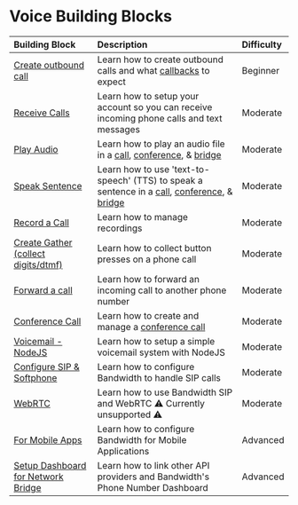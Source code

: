 # Voice Building Blocks

| Building Block                                           | Description                                                                                                                                                                                                                                                                                        | Difficulty |
|:---------------------------------------------------------|:---------------------------------------------------------------------------------------------------------------------------------------------------------------------------------------------------------------------------------------------------------------------------------------------------|:-----------|
| [Create outbound call](./outboundCall.md)                | Learn how to create outbound calls and what [callbacks](http://dev.bandwidth.com/ap-docs/apiCallbacks/voiceEvents.html) to expect                                                                                                                                                                  | Beginner   |
| [Receive Calls](./incomingCallandMessaging.md)           | Learn how to setup your account so you can receive incoming phone calls and text messages                                                                                                                                                                                                          | Moderate   |
| [Play Audio](./playAudio.md)                             | Learn how to play an audio file in a [call](http://dev.bandwidth.com/ap-docs/methods/calls/calls.html), [conference](http://dev.bandwidth.com/ap-docs/methods/conferences/conferences.html), & [bridge](http://dev.bandwidth.com/ap-docs/methods/bridges/bridges.html)                             | Moderate   |
| [Speak Sentence](./speakSentence.md)                     | Learn how to use 'text-to-speech' (TTS) to speak a sentence in a [call](http://dev.bandwidth.com/ap-docs/methods/calls/calls.html), [conference](http://dev.bandwidth.com/ap-docs/methods/conferences/conferences.html), & [bridge](http://dev.bandwidth.com/ap-docs/methods/bridges/bridges.html) | Moderate   |
| [Record a Call](./recordCall.md)                         | Learn how to manage recordings                                                                                                                                                                                                                                                                     | Moderate  |
| [Create Gather (collect digits/dtmf)](./createGather.md) | Learn how to collect button presses on a phone call                                                                                                                                                                                                                                                | Moderate   |
| [Forward a call](./forwardACall.md)                      | Learn how to forward an incoming call to another phone number                                                                                                                                                                                                                                      | Moderate   |
| [Conference Call](./conferenceCall.md)                   | Learn how to create and manage a [conference call](http://dev.bandwidth.com/ap-docs/methods/conferences/conferences.html)                                                                                                                                                                          | Moderate   |
| [Voicemail - NodeJS](./voicemail.md)                     | Learn how to setup a simple voicemail system with NodeJS                                                                                                                                                                                                                                           | Moderate   |
| [Configure SIP & Softphone](./sip.md)                    | Learn how to configure Bandwidth to handle SIP calls                                                                                                                                                                                                                                               | Moderate   |
| [WebRTC](./webrtc.md)                                    | Learn how to use Bandwidth SIP and WebRTC ⚠️ Currently unsupported ⚠️                                                                                                                                                                                                                              | Moderate   |
| [For Mobile Apps](./acrobits.md)                         | Learn how to configure Bandwidth for Mobile Applications                                                                                                                                                                                                                                           | Advanced   |
| [Setup Dashboard for Network Bridge](./networkBridge.md) | Learn how to link other API providers and Bandwidth's Phone Number Dashboard                                                                                                                                                                                                                       | Advanced   |
